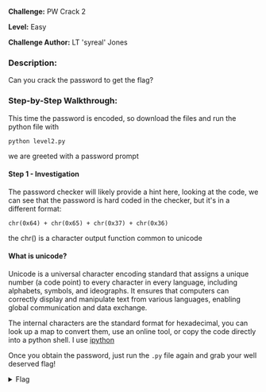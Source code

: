 **Challenge:** PW Crack 2

**Level:** Easy

**Challenge Author:** LT 'syreal' Jones

### Description: 
Can you crack the password to get the flag?

### Step-by-Step Walkthrough:
This time the password is encoded, so download the files and run the python file with

`python level2.py`

we are greeted with a password prompt

#### Step 1 - Investigation
The password checker will likely provide a hint here, looking at the code, we can see that the password is hard coded in the checker, but it's in a different format:

`chr(0x64) + chr(0x65) + chr(0x37) + chr(0x36)`

the chr() is a character output function common to unicode

#### What is unicode?
Unicode is a universal character encoding standard that assigns a unique number (a code point) to every character in every language, including alphabets, symbols, and ideographs. It ensures that computers can correctly display and manipulate text from various languages, enabling global communication and data exchange. 

The internal characters are the standard format for hexadecimal, you can look up a map to convert them, use an online tool, or copy the code directly into a python shell. I use [ipython](https://ipython.readthedocs.io/en/stable/install/index.html)

Once you obtain the password, just run the `.py` file again and grab your well deserved flag!


<details><summary>Flag</summary>
    <pre>
    picoCTF{tr45h_51ng1ng_489dea9a}
    </pre>
   </details>
